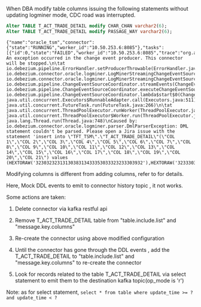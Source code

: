 When DBA modify table columns issuing the following statements without updating logminer mode, CDC road was interrupted.

```sql
Alter TABLE T_ACT_TRADE_DETAIL modify CHAR_CHAN varchar2(6);
Alter TABLE T_ACT_TRADE_DETAIL modify PASSAGE_WAY varchar2(6);
```

```text
{"name":"oracle_tsm","connector":{"state":"RUNNING","worker_id":"10.50.253.6:8085"},"tasks":[{"id":0,"state":"FAILED","worker_id":"10.50.253.6:8085","trace":"org.apache.kafka.connect.errors.ConnectException: An exception occurred in the change event producer. This connector will be stopped.\n\tat io.debezium.pipeline.ErrorHandler.setProducerThrowable(ErrorHandler.java:42)\n\tat io.debezium.connector.oracle.logminer.LogMinerStreamingChangeEventSource.execute(LogMinerStreamingChangeEventSource.java:258)\n\tat io.debezium.connector.oracle.logminer.LogMinerStreamingChangeEventSource.execute(LogMinerStreamingChangeEventSource.java:55)\n\tat io.debezium.pipeline.ChangeEventSourceCoordinator.streamEvents(ChangeEventSourceCoordinator.java:172)\n\tat io.debezium.pipeline.ChangeEventSourceCoordinator.executeChangeEventSources(ChangeEventSourceCoordinator.java:139)\n\tat io.debezium.pipeline.ChangeEventSourceCoordinator.lambda$start$0(ChangeEventSourceCoordinator.java:108)\n\tat java.util.concurrent.Executors$RunnableAdapter.call(Executors.java:511)\n\tat java.util.concurrent.FutureTask.run(FutureTask.java:266)\n\tat java.util.concurrent.ThreadPoolExecutor.runWorker(ThreadPoolExecutor.java:1149)\n\tat java.util.concurrent.ThreadPoolExecutor$Worker.run(ThreadPoolExecutor.java:624)\n\tat java.lang.Thread.run(Thread.java:748)\nCaused by: io.debezium.connector.oracle.logminer.parser.DmlParserException: DML statement couldn't be parsed. Please open a Jira issue with the statement 'insert into \"TFT_TSM\".\"T_ACT_TRADE_DETAIL\"(\"COL 1\",\"COL 2\",\"COL 3\",\"COL 4\",\"COL 5\",\"COL 6\",\"COL 7\",\"COL 8\",\"COL 9\",\"COL 10\",\"COL 11\",\"COL 12\",\"COL 13\",\"COL 14\",\"COL 15\",\"COL 16\",\"COL 17\",\"COL 18\",\"COL 19\",\"COL 20\",\"COL 21\") values (HEXTORAW('3230323231313038313433353033323233303932'),HEXTORAW('32333033323537363330363731383732'),HEXTORAW('41353130313230313830303030303332'),HEXTORAW('37323432373532333434363838363430'),HEXTORAW('37303838313031373432363135353532'),HEXTORAW('3132323032323131303831343335303332323
```

Modifying columns is different from adding columns, refer to <Conquer DML statements unparsed when some DDLs happen in the oracle connector.md>
for details.

Here, Mock DDL events to emit to connector history topic , it not works.

Some actions are taken:

1. Delete connector via kafka restful api

2. Remove T_ACT_TRADE_DETAIL table from "table.include.list" and "message.key.columns"

3. Re-create the connector using above modified configuration

4. Until the connector has gone through the DDL events , add the T_ACT_TRADE_DETAIL to "table.include.list" and "message.key.columns"
to re-create the connector
   
5. Look for records related to the table T_ACT_TRADE_DETAIL via select statement to emit them to the destination kafka topic(op_mode is 'r')

Note: as for select statement, `select * from table where update_time >= ? and update_time < ?` 